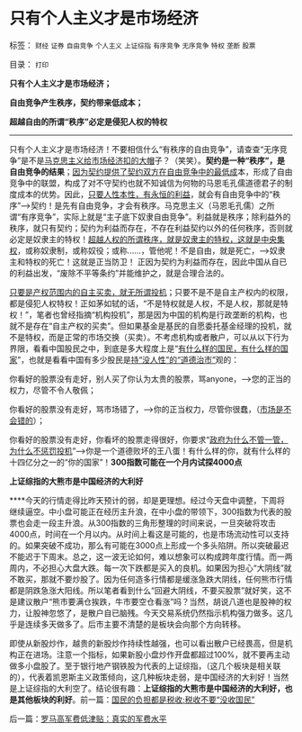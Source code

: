 # 只有个人主义才是市场经济

标签： `财经` `证券` `自由竞争` `个人主义` `上证综指` `有序竞争` `无序竞争` `特权` `垄断` `股票` 

目录： `打印`

**只有个人主义才是市场经济；**

**自由竞争产生秩序，契约带来低成本；**

**超越自由的所谓“秩序”必定是侵犯人权的特权**

****

只有个人主义才是市场经济！不要相信什么“有秩序的自由竞争”，请查查“无序竞争”是不是[马克思主义给市场经济扣的大帽](../../../2010/6/1/文革之祸不在于扣帽子;有人的地方就有帽子.md)子？（笑笑）。**契约是一种“秩序”，是自由竞争的结果**；[因为契约提供了契约双方在自由竞争中的最低成](../../../2010/7/31/诚信的价值的核心就是契约的成本.md)本，形成了自由竞争中的联盟，构成了对不守契约也就不知诚信为何物的马恩毛孔儒道德君子的制度成本的优势。因此，[只要人性本性，有永恒的利益](http://darthvad.blog.163.com/blog/static/53399470201061493946107/)，就会有自由竞争中的“秩序”—>契约！是先有自由竞争，才会有秩序。马克思主义（马恩毛孔儒）之所谓“有序竞争”，实际上就是“主子底下奴隶自由竞争”。利益就是秩序；除利益外的秩序，就只有契约；契约为利益而存在，不存在利益契约以外的任何秩序，否则就必定是奴隶主的特权！[超越人权的所谓秩序，就是奴隶主的特权，这就是中央集权](../../../2010/8/27/明朝非亡于白银通胀而是亡于官商勾结.md)，或称奴隶制，或称奴役；或称……，管他呢！不是自由，就是死亡，——>奴隶主和特权的死亡！这就是正当防卫！
正因为契约为利益而存在，因此中国从自已的利益出发，“废除不平等条约”并能维护之，就是合理合法的。

[只要是产权范围内的自主买卖，就无所谓投机](../../../2010/1/25/只有劳动者拥有完整人权价值才能救中国.md)；只要不是不是自主产权内的权限，都是侵犯人权特权！正如茅如轼的话，“不是特权就是人权，不是人权，那就是特权！”，笔者也曾经指摘“机构投机”，那是因为中国的机构是行政垄断的机构，也就不是存在“自主产权的买卖”。但如果基金是基民的自愿委托基金经理的投机，就不是特权，而是正常的市场交换（买卖）。不考虑机构或者散户，可以从以下行为界限，看看中国股民之中，到底是多大程度上是“[有什么样的国民，有什么样的国家](../../../2010/4/15/“反对派”不是“对抗派”.md)”，也就是看看中国有多少股民是[持“没人性”的“道德治市”](../../../2010/3/26/道德治国“上纲上线”和中庸之道“减纲下线”.md)观的：

你看好的股票没有走好，别人买了你认为太贵的股票，骂anyone，——>您的正当的权力，尽管不令人敬佩；

你看好的股票没有走好，骂市场错了，——>你的正当权力，尽管你很蠢，（[市场是不会错的](../../../2009/2/3/市场，是经济学的依归，万能的观测标尺.md)）；

你看好的股票没有走好，你看坏的股票走得很好，你要求“[政府为什么不管一管，为什么不惩罚投机](http://blog.sina.com.cn/s/blog_5563a64d0100gfpk.html)”——>你是一个道德败坏的王八蛋！有什么样的你，就有什么样的十四亿分之一的“你的国家”！**300指数可能在一个月内试探4000点**

**上证综指的大熊市是中国经济的大利好**

****今天的行情走得比昨天预计的弱，却是更理想。经过今天盘中调整，下周将继续逼空。中小盘可能正在经历主升浪，在中小盘的带领下，300指数为代表的股票也会走一段主升浪。从300指数的三角形整理的时间来说，一旦突破将攻击4000点，时间在一个月以内。从时间上看这是可能的，也是市场流动性可以支持的。如果突破不成功，那么有可能在3000点上形成一个多头陷阱。所以突破最迟不能迟于下周末。总之，这一波无论如何，难以想象可以构成跨年度行情。而一两周内，不必担心大盘大跌。每一次下跌都是买入的良机。如果因为担心“大阴线”就不敢买，那就不要炒股了。因为任何造多行情都是缓涨急跌大阴线，任何熊市行情都是阴跌急涨大阳线。所以笔者看到什么“回避大阴线，不要买股票”就好笑，这不是建议散户“熊市要满仓挨跌，牛市要空仓看涨”吗？当然，胡说八道也是股神的权力，让股神忽悠了，是散户自已脑残。今天交易系统仍然指示机构强力做多。这几乎是连续多天做多了。后市主要不清楚的是板块会向那个方向转移。

即使从新股炒作，越贵的新股炒作持续性越强，也可以看出散户已经畏高，但是机构正在进场。注意一个指标，如果新股小盘炒作开盘都超过100%，就不要再主动做多小盘股了。至于银行地产钢铁股为代表的上证综指，（这几个板块是相关联的），代表着凯恩斯主义政策倾向，这几种板块走弱，是中国经济的大利好！当然是上证综指的大利空了。结论很有趣：**上证综指的大熊市是中国经济的大利好，也是其他板块的利好**。前一篇：[国民的负担都是税收;税收不要“没收国民”](../../../2010/9/2/国民的负担都是税收;税收不要“没收国民”.md)

后一篇：[罗马高军费低津贴：真实的军费水平](../../../2010/9/3/罗马高军费低津贴：真实的军费水平.md)